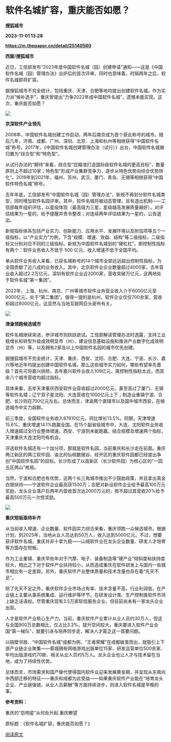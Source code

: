 # 软件名城扩容，重庆能否如愿？
**搜狐城市**

**2023-11-01 13:28**

**https://m.thepaper.cn/detail/25140560**

**西窗/搜狐城市**

近日，工信部发布“2023年度中国软件名城（园）创建申请”通知——这是《中国软件名城（园）管理办法》出炉后的首次评审，同时也意味着，时隔两年之后，软件名城即将扩容。

据搜狐城市不完全统计，包括重庆、天津、合肥等地均提出创建软件名城。作为实力派“候补选手”，重庆曾提出“力争2022年成中国软件名城”，遗憾未能实现。这次，重庆能否如愿？

![](https://imagepphcloud.thepaper.cn/pph/image/276/493/959.jpg)

**京深软件产业领先**

2008年，中国软件名城创建工作启动，两年后南京成为首个获此称号的城市。随后几年，济南、成都、广州、深圳、北京、上海和杭州等相继获得“中国软件名城”称号。2017年，《中国软件名城创建管理办法（试行）》出台，中国软件名城被归置为“综合型”和“特色型”。

从试行办法的“期待”来看，综合型“应瞄准打造国际级软件名城的更高目标”，数量原则上不超过10家；特色型“形成产业集群竞争力，逐步从特色优势向综合优势转化“。2019年到2021年，福州、苏州、武汉、厦门、青岛、无锡等相继获得“中国软件特色名城”称号。

去年年底，工信部发布“中国软件名城（园）管理办法”，新规不再划分软件名城类型，同时增加软件名园评审。其中，软件名城将被动态管理，且有退出机制——工信部每年组织评估，以星级体现（最高级为三星，星级越高发展质量越好）。对评估结果为一星的，给予提醒并责令整改；对连续两年评估结果为一星的，公告退出。

新规指标体系包括产业实力、创新能力、应用水平、发展环境以及附加项等五个一级指标，以“产业实力”为例，下含“规模、增速、效益、结构”等二级指标，二级指标又分别对应不同的三级指标。新规为中国软件名城划的“硬杠杠”，即控制性指标有两个：软件业务收入不低于 500 亿元、收入增速不低于全国平均。

单从软件业务收入来看，已获名城称号的14个城市全部远远超出控制性指标，为全国贡献了近八成的业务收入。其中，北京软件业企业数量超过4000家，去年营业收入超过2.2万亿元，深圳有软件企业近2000家，营收突破万亿元，这两地处于软件名城“第一集团”。

2022年，上海、杭州、南京、广州等城市软件业务营业收入介于6000亿元至9000亿元，处于“第二集团”。值得一提的是杭州，软件企业仅仅700余家，营收却超过8000亿元，这显然与当地互联网巨头密布有关。

![](https://imagepphcloud.thepaper.cn/pph/image/276/493/962.jpg)

**津渝领跑候选城市**

软件名城继续突进，参评城市则跃跃欲试。工信部解读管理办法时透露，支持工业稳增长和转型升级成效明显市（州）、建设信息基础设施和推进产业数字化成效明显市（州）等，以及拥有2家及以上中国软件名园的城市优先创建。

据搜狐城市不完全统计，天津、重庆、西安、沈阳、合肥、大连、宁波、长沙、嘉兴等地近年均提出创建中国软件名城，那么这些城市实力如何，哪些有望率先晋级？首先可将嘉兴排除，去年嘉兴软件业收入109亿元，离控制性指标太远，而其余八个城市营收均超过指标。

具体来看，去年天津重庆西安软件业营收超过2000亿元，甚至高过了厦门、无锡等软件名城；辽宁双子星沈阳、大连营收在1000亿元上下；制造业重镇宁波、合肥、长沙则在700亿元左右。总体而言，津渝两个直辖市以及国中城市西安，在候选城市中实力超群。

前三季度，全国软件业务收入87610亿元，同比增长13.5%。同期，天津增速15.6%，重庆增速14.1%跑赢全国。在15个副省级城市中，大连、沈阳软件业务收入增速超过全行业整体增速，西安、宁波则未能跑赢。结合规模及增速两个指标，天津重庆大连沈阳均有机会。

评选软件名城还有一个加分项，那就是软件名园，当前重庆和长沙走在前面。重庆两江新区的两江软件园、渝北的仙桃数据谷、经开区的重庆软件园都已经提出争创“中国软件名园”的目标。长沙形成了以高新区（长沙软件园）为核心区的“一园五区两山”格局。

当然，宁波和合肥也有优势，这两个长三角城市推出不少鼓励政策，并且拿出真金白银扶持——宁波软件企业最高获1500万；合肥对新设软件企业给予最高100万元奖励，龙头企业落户后两年内营收首次达2000万元的，按不超过其营收20%给予最高500万元一次性奖励。

![](https://imagepphcloud.thepaper.cn/pph/image/276/493/966.jpg)

**重庆短板亟待补齐**

从当前收入增速、企业数量、软件园实力综合来看，重庆领跑一众候选城市。根据计划，到2025年，当地从业人员达到50万人，收入达到5000亿元。不过，想要获评软件名城，重庆并非十拿九稳——山城软件业在龙头企业数量、研发人才培育等方面存在短板。

作为工业重镇，重庆早些年对于汽摩、电子、装备制造等“硬产业”倾斜度和扶持度较大，相比之下对于软件产业扶持较小，从而造成重庆在软件研发上与国内一些城市相比有一定差距。另外，重庆软件产业整体质量和技术含量也存在着“先天不足”。

除了先天不足之外，重庆软件企业市场占有率、技术含量不高，行业利润低，在产业链上主要从事系统集成、运行维护等环节，在研发设计类、生产控制类软件市场上缺乏话语权。尽管重庆现有3.5万家软信服务企业，但目前尚未有一家龙头企业出现。

人才是软件产业核心生产力。当前，重庆软件产业累计从业人员约30万人，但这与全国900万总数相比，仅占比3.3%，提升空间较大。重庆要进入软件产业全国“第一梯队”，就要引进与培养同步走，解决人才匮乏这一首要问题。

以隔壁邻居、“中国软件名城”成都为例，“王者荣耀”在成都破茧而出，就吸引上下游产业链企业聚集——蓉城拥有网络游戏出版单位15家、研发运营单位500余家、年均出版游戏约70款、相关从业人员约5万人。龙头企业也让人才与技术留在当地，成为了持续性优势。

总体而言，市场需求和国产替代使得国内软件业迎来发展黄金期，并呈现从东南向中西部迁移的特征——重庆和成都为此受益——如果重庆软件产业能在“培育龙头企业、产业链强链、从业人员薪酬”等方面持续进步，则进入软件名城是早晚的事。

**参考资料：**

重庆的“启明星”从何处升起.重庆瞭望

原标题：《软件名城扩容，重庆能否如愿？》

[阅读原文](http://mp.weixin.qq.com/s?__biz=Mzg4NDI1NjE2Nw==&mid=2247510893&idx=1&sn=4beb112186380a652fab27a712c40ab2)